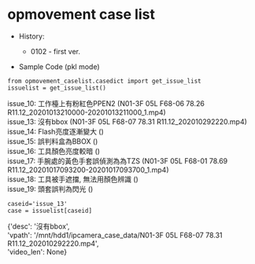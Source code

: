 # opmovement case list

- History:
  - 0102 - first ver.
  
- Sample Code (pkl mode)


```
from opmovement_caselist.casedict import get_issue_list
issuelist = get_issue_list()
```
  
  
issue_10: 工作檯上有粉紅色PPEN2 (N01-3F 05L F68-06 78.26 R11.12_20201013210000-20201013211000_1.mp4)  
issue_13: 沒有bbox (N01-3F 05L F68-07 78.31 R11.12_202010292220.mp4)  
issue_14: Flash亮度逐漸變大 ()  
issue_15: 誤判料盒為BBOX ()  
issue_16: 工具顏色亮度較暗 ()  
issue_17: 手腕處的黃色手套誤偵測為為TZS (N01-3F 05L F68-01 78.69 R11.12_20201017093200-20201017093700_1.mp4)  
issue_18: 工具被手遮擋, 無法用顏色辨識 ()  
issue_19: 頭套誤判為閃光 ()  
  
  
```
caseid='issue_13'
case = issuelist[caseid]
```


{'desc': '沒有bbox',  
 'vpath': '/mnt/hdd1/ipcamera_case_data/N01-3F 05L F68-07 78.31 R11.12_202010292220.mp4',  
 'video_len': None}  

